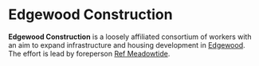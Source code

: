 # Edgewood Construction

**Edgewood Construction** is a loosely affiliated consortium of workers with an aim to expand infrastructure and housing development in [Edgewood](../../societies/esterfell-accord/edgewood/edgewood.md). The effort is lead by foreperson [Ref Meadowtide](../../societies/esterfell-accord/citizenry/ref-meadowtide.md).

